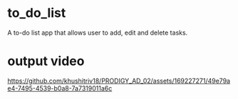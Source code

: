 # to_do_list

A to-do list app that allows user to add, edit and delete tasks.

# output video

https://github.com/khushitriv18/PRODIGY_AD_02/assets/169227271/49e79ae4-7495-4539-b0a8-7a7319011a6c

